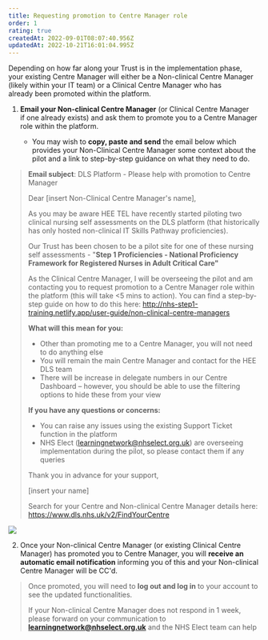 ```yaml
---
title: Requesting promotion to Centre Manager role
order: 1
rating: true
createdAt: 2022-09-01T08:07:40.956Z
updatedAt: 2022-10-21T16:01:04.995Z
---
```

Depending on how far along your Trust is in the implementation phase, your existing Centre Manager will either be a Non-clinical Centre Manager (likely within your IT team) or a Clinical Centre Manager who has already been promoted within the platform.

1. **Email your Non-clinical Centre Manager** (or Clinical Centre Manager if one already exists) and ask them to promote you to a Centre Manager role within the platform. 

   * You may wish to **copy, paste and send** the email below which provides your Non-Clinical Centre Manager some context about the pilot and a link to step-by-step guidance on what they need to do. 

> **Email subject**: DLS Platform - Please help with promotion to Centre Manager 
>
> Dear \[insert Non-Clinical Centre Manager's name], 
>
> As you may be aware HEE TEL have recently started piloting two clinical nursing self assessments on the DLS platform (that historically has only hosted non-clinical IT Skills Pathway proficiencies).
>
> Our Trust has been chosen to be a pilot site for one of these nursing self assessments - "**Step 1 Proficiencies - National Proficiency Framework for Registered Nurses in Adult Critical Care"**
>
> As the Clinical Centre Manager, I will be overseeing the pilot and am contacting you to request promotion to a Centre Manager role within the platform (this will take <5 mins to action). You can find a step-by-step guide on how to do this here: [http://nhs-step1-training.netlify.app/user-guide/non-clinical-centre-managers ](http://nhs-step1-training.netlify.app/user-guide/non-clinical-centre-managers)
>
> **What will this mean for you:**
>
> * Other than promoting me to a Centre Manager, you will not need to do anything else
> * You will remain the main Centre Manager and contact for the HEE DLS team
> * There will be increase in delegate numbers in our Centre Dashboard – however, you should be able to use the filtering options to hide these from your view
>
> **If you have any questions or concerns:**
>
> * You can raise any issues using the existing Support Ticket function in the platform
> * NHS Elect ([learningnetwork@nhselect.org.uk](mailto:learningnetwork@nhselect.org.uk)) are overseeing implementation during the pilot, so please contact them if any queries
>
> Thank you in advance for your support,
>
> \[insert your name]
>
> Search for your Centre and Non-clinical Centre Manager details here: <https://www.dls.nhs.uk/v2/FindYourCentre>

![](/img/as-5-04-Technical.jpg)

2. Once your Non-clinical Centre Manager (or existing Clinical Centre Manager) has promoted you to Centre Manager, you will **receive an automatic email notification** informing you of this and your Non-clinical Centre Manager will be CC'd.

> Once promoted, you will need to **log out and log in** to your account to see the updated functionalities.
>
> If your Non-clinical Centre Manager does not respond in 1 week, please forward on your communication to **learningnetwork@nhselect.org.uk** and the NHS Elect team can help